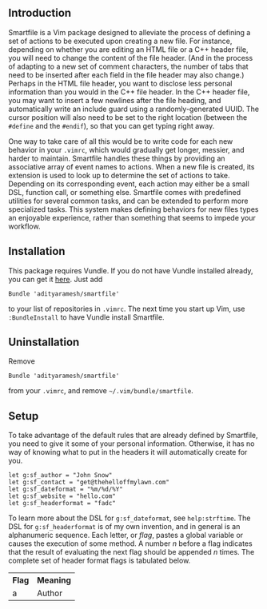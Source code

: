 <!--
  ** File Name: README.md
  ** Author:	Aditya Ramesh
  ** Date:      08/10/2012
  ** Contact:   _@adityaramesh.com
-->

## Introduction

Smartfile is a Vim package designed to alleviate the process of defining a set
of actions to be executed upon creating a new file. For instance, depending on
whether you are editing an HTML file or a C++ header file, you will need to
change the content of the file header. (And in the process of adapting to a new
set of comment characters, the number of tabs that need to be inserted after
each field in the file header may also change.) Perhaps in the HTML file header,
you want to disclose less personal information than you would in the C++ file
header. In the C++ header file, you may want to insert a few newlines after the
file heading, and automatically write an include guard using a
randomly-generated UUID. The cursor position will also need to be set to the
right location (between the `#define` and the `#endif`), so that you can get
typing right away.

One way to take care of all this would be to write code for each new behavior in
your `.vimrc`, which would gradually get longer, messier, and harder to
maintain.  Smartfile handles these things by providing an associative array of
event names to actions.  When a new file is created, its extension is used to
look up to determine the set of actions to take.  Depending on its corresponding
event, each action may either be a small DSL, function call, or something else.
Smartfile comes with predefined utilities for several common tasks, and can be
extended to perform more specialized tasks. This system makes defining behaviors
for new files types an enjoyable experience, rather than something that seems to
impede your workflow.

## Installation

This package requires Vundle. If you do not have Vundle installed already, you
can get it [here](https://github.com/gmarik/vundle/). Just add

	Bundle 'adityaramesh/smartfile'

to your list of repositories in `.vimrc`. The next time you start up Vim, use
`:BundleInstall` to have Vundle install Smartfile.

## Uninstallation

Remove

	Bundle 'adityaramesh/smartfile'

from your `.vimrc`, and remove `~/.vim/bundle/smartfile`.

## Setup

To take advantage of the default rules that are already defined by Smartfile,
you need to give it some of your personal information. Otherwise, it has no way
of knowing what to put in the headers it will automatically create for you.

	let g:sf_author = "John Snow"
	let g:sf_contact = "get@thehelloffmylawn.com"
	let g:sf_dateformat = "%m/%d/%Y"
	let g:sf_website = "hello.com"
	let g:sf_headerformat = "fadc"

To learn more about the DSL for `g:sf_dateformat`, see `help:strftime`. The DSL
for `g:sf_headerformat` is of my own invention, and in general is an
alphanumeric sequence. Each letter, or _flag_, pastes a global variable or
causes the execution of some method. A number _n_ before a flag indicates that
the result of evaluating the next flag should be appended _n_ times. The
complete set of header format flags is tabulated below.

<table>
	<tr>
		<th>Flag</th>
		<th>Meaning</th>
	</tr>
	<tr>
		<td>a</td>
		<td>Author</td>
	</tr>
</table>
